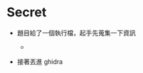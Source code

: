 # Secret
- 題目給了一個執行檔，起手先蒐集一下資訊

    - [](https://github.com/Sharkkcode/NISRA_CTF_2021_writeups/blob/main/final_CTF/reverse/Secret/imgs/checkfile.png)

- 接著丟進 ghidra

    